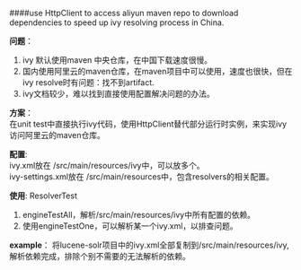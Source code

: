 ####use HttpClient to access aliyun maven repo to download dependencies to speed up ivy resolving process in China.

**问题**：
1. ivy 默认使用maven 中央仓库，在中国下载速度很慢。
2. 国内使用阿里云的maven仓库，在maven项目中可以使用，速度也很快，但在ivy resolve时有问题：找不到artifact.
3. ivy文档较少，难以找到直接使用配置解决问题的办法。

**方案**：  
在unit test中直接执行ivy代码，使用HttpClient替代部分运行时实例，来实现ivy访问阿里云的maven仓库。

**配置**:  
ivy.xml放在 /src/main/resources/ivy中，可以放多个。   
ivy-settings.xml放在 /src/main/resources中，包含resolvers的相关配置。

**使用**:
ResolverTest
1. engineTestAll，解析/src/main/resources/ivy中所有配置的依赖。
2. 使用engineTestOne，可以解析某一个ivy.xml，以排查问题。

**example**：
将lucene-solr项目中的ivy.xml全部复制到/src/main/resources/ivy,解析依赖完成，排除个别不需要的无法解析的依赖。
